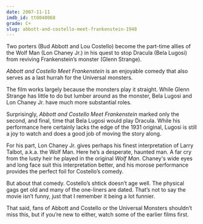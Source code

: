 ```yaml
---
date: 2007-11-11
imdb_id: tt0040068
grade: C+
slug: abbott-and-costello-meet-frankenstein-1948
---
```


Two porters (Bud Abbott and Lou Costello) become the part-time allies of the Wolf Man (Lon Chaney Jr.) in his quest to stop Dracula (Bela Lugosi) from reviving Frankenstein’s monster (Glenn Strange).

_Abbott and Costello Meet Frankenstein_ is an enjoyable comedy that also serves as a last hurrah for the Universal monsters.

The film works largely because the monsters play it straight. While Glenn Strange has little to do but lumber around as the monster, Bela Lugosi and Lon Chaney Jr. have much more substantial roles.

Surprisingly, _Abbott and Costello Meet Frankenstein_ marked only the second, and final, time that Bela Lugosi would play Dracula. While his performance here certainly lacks the edge of the 1931 original, Lugosi is still a joy to watch and does a good job of moving the story along.

For his part, Lon Chaney Jr. gives perhaps his finest interpretation of Larry Talbot, a.k.a. the Wolf Man. Here he’s a desperate, haunted man. A far cry from the lusty heir he played in the original <span data-imdb-id="tt0034398">_Wolf Man_</span>. Chaney's wide eyes and long face suit this interpretation better, and his morose performance provides the perfect foil for Costello’s comedy.

But about that comedy. Costello’s shtick doesn’t age well. The physical gags get old and many of the one-liners are dated. That’s not to say the movie isn’t funny, just that I remember it being a lot funnier.

That said, fans of Abbott and Costello or the Universal Monsters shouldn’t miss this, but if you’re new to either, watch some of the earlier films first.
